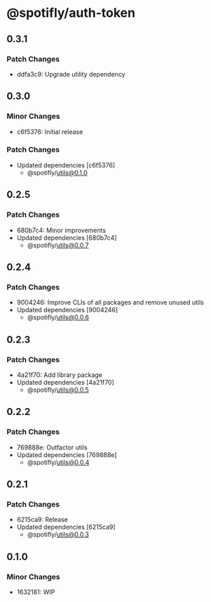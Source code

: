 # @spotifly/auth-token

## 0.3.1

### Patch Changes

- ddfa3c9: Upgrade utility dependency

## 0.3.0

### Minor Changes

- c6f5376: Initial release

### Patch Changes

- Updated dependencies [c6f5376]
  - @spotifly/utils@0.1.0

## 0.2.5

### Patch Changes

- 680b7c4: Minor improvements
- Updated dependencies [680b7c4]
  - @spotifly/utils@0.0.7

## 0.2.4

### Patch Changes

- 9004246: Improve CLIs of all packages and remove unused utils
- Updated dependencies [9004246]
  - @spotifly/utils@0.0.6

## 0.2.3

### Patch Changes

- 4a21f70: Add library package
- Updated dependencies [4a21f70]
  - @spotifly/utils@0.0.5

## 0.2.2

### Patch Changes

- 769888e: Outfactor utils
- Updated dependencies [769888e]
  - @spotifly/utils@0.0.4

## 0.2.1

### Patch Changes

- 6215ca9: Release
- Updated dependencies [6215ca9]
  - @spotifly/utils@0.0.3

## 0.1.0

### Minor Changes

- 1632181: WIP
